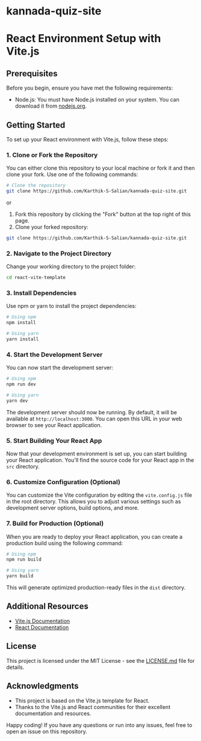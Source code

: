 
# kannada-quiz-site

# React Environment Setup with Vite.js

## Prerequisites

Before you begin, ensure you have met the following requirements:

- Node.js: You must have Node.js installed on your system. You can download it from [nodejs.org](https://nodejs.org/).

## Getting Started

To set up your React environment with Vite.js, follow these steps:

### 1. Clone or Fork the Repository

You can either clone this repository to your local machine or fork it and then clone your fork. Use one of the following commands:

```bash
# Clone the repository
git clone https://github.com/Karthik-S-Salian/kannada-quiz-site.git
```

or

1. Fork this repository by clicking the "Fork" button at the top right of this page.
2. Clone your forked repository:

```bash
git clone https://github.com/Karthik-S-Salian/kannada-quiz-site.git
```

### 2. Navigate to the Project Directory

Change your working directory to the project folder:

```bash
cd react-vite-template
```

### 3. Install Dependencies

Use npm or yarn to install the project dependencies:

```bash
# Using npm
npm install

# Using yarn
yarn install
```

### 4. Start the Development Server

You can now start the development server:

```bash
# Using npm
npm run dev

# Using yarn
yarn dev
```

The development server should now be running. By default, it will be available at `http://localhost:3000`. You can open this URL in your web browser to see your React application.

### 5. Start Building Your React App

Now that your development environment is set up, you can start building your React application. You'll find the source code for your React app in the `src` directory.

### 6. Customize Configuration (Optional)

You can customize the Vite configuration by editing the `vite.config.js` file in the root directory. This allows you to adjust various settings such as development server options, build options, and more.

### 7. Build for Production (Optional)

When you are ready to deploy your React application, you can create a production build using the following command:

```bash
# Using npm
npm run build

# Using yarn
yarn build
```

This will generate optimized production-ready files in the `dist` directory.

## Additional Resources

- [Vite.js Documentation](https://vitejs.dev/)
- [React Documentation](https://reactjs.org/docs/getting-started.html)

## License

This project is licensed under the MIT License - see the [LICENSE.md](LICENSE.md) file for details.

## Acknowledgments

- This project is based on the Vite.js template for React.
- Thanks to the Vite.js and React communities for their excellent documentation and resources.

Happy coding! If you have any questions or run into any issues, feel free to open an issue on this repository.